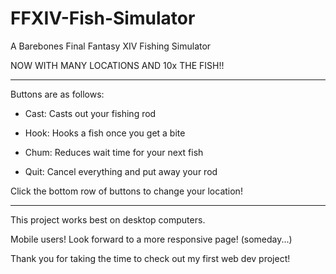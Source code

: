 # FFXIV-Fish-Simulator
A Barebones Final Fantasy XIV Fishing Simulator

NOW WITH MANY LOCATIONS AND 10x THE FISH!!

-----------------------------------------------
Buttons are as follows:

- Cast: Casts out your fishing rod

- Hook: Hooks a fish once you get a bite

- Chum: Reduces wait time for your next fish

- Quit: Cancel everything and put away your rod


Click the bottom row of buttons to change your location!

-----------------------------------------------
This project works best on desktop computers. 

Mobile users! Look forward to a more responsive page! (someday...)

Thank you for taking the time to check out my first web dev project!

